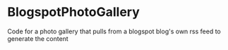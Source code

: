 # BlogspotPhotoGallery
Code for a photo gallery that pulls from a blogspot blog's own rss feed to generate the content
